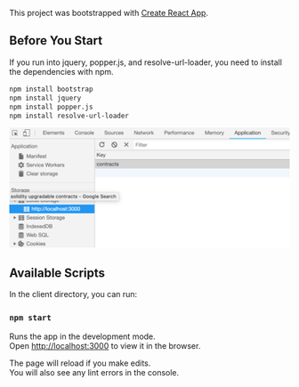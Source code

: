 This project was bootstrapped with [Create React App](https://github.com/facebook/create-react-app).


## Before You Start
If you run into jquery, popper.js, and resolve-url-loader, you need to install the dependencies with npm.
```
npm install bootstrap
npm install jquery
npm install popper.js
npm install resolve-url-loader
```

![](public/img/md_localstorage.png?raw=true)


## Available Scripts

In the client directory, you can run:

### `npm start`

Runs the app in the development mode.<br>
Open [http://localhost:3000](http://localhost:3000) to view it in the browser.

The page will reload if you make edits.<br>
You will also see any lint errors in the console.



